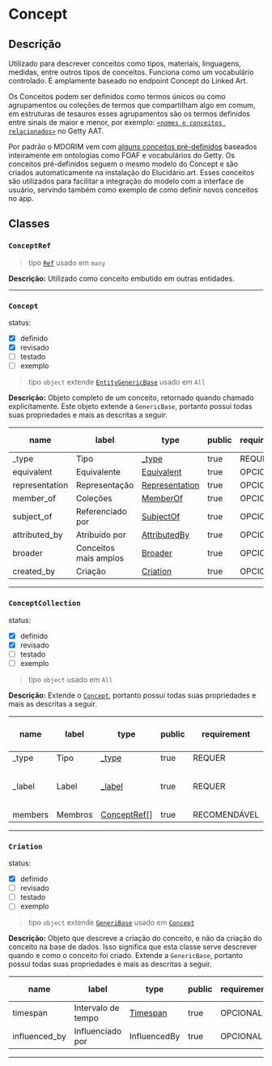 # Concept

## Descrição

Utilizado para descrever conceitos como tipos, materiais, linguagens, medidas, entre outros tipos de conceitos. Funciona como um vocabulário controlado. É amplamente baseado no endpoint Concept do Linked Art.

Os Conceitos podem ser definidos como termos únicos ou como agrupamentos ou coleções de termos que compartilham algo em comum, em estruturas de tesauros esses agrupamentos são os termos definidos entre sinais de maior e menor, por exemplo: [`<nomes e conceitos relacionados>`](https://www.getty.edu/vow/AATFullDisplay?find=name&logic=AND&note=&subjectid=300404653) no Getty AAT.

Por padrão o MDORIM vem com [alguns conceitos pré-definidos](../concepts) baseados inteiramente em ontologias como FOAF e vocabulários do Getty. Os conceitos pré-definidos seguem o mesmo modelo do Concept e são criados automaticamente na instalação do Elucidário.art. Esses conceitos são utilizados para facilitar a integração do modelo com a interface de usuário, servindo também como exemplo de como definir novos conceitos no app.

## Classes

### `ConceptRef`

> tipo [`Ref`](../metadata#ref) usado em `many`

**Descrição:** Utilizado como conceito embutido em outras entidades.

---

### `Concept`

status:

- [x] definido
- [x] revisado
- [ ] testado
- [ ] exemplo

> tipo `object` extende [`EntityGenericBase`](generic#entitygenericbase) usado em `All`

**Descrição:** Objeto completo de um conceito, retornado quando chamado explicitamente. Este objeto extende a `GenericBase`, portanto possui todas suas propriedades e mais as descritas a seguir.

| name           | label                 | type                                         | public | requirement | extra         | map: linked art | map: crm                                                                             |
| -------------- | --------------------- | -------------------------------------------- | ------ | ----------- | ------------- | --------------- | ------------------------------------------------------------------------------------ |
| _type          | Tipo                  | [_type](../metadata#_type)                   | true   | REQUER      | const:Concept | Concept         | [crm:E55 Type](http://cidoc-crm.org/cidoc-crm/7.1.2/E55_Type)                        |
| equivalent     | Equivalente           | [Equivalent](../metadata#equivalent)         | true   | OPCIONAL    |               | equivalent      | [crm:P2 has type](http://cidoc-crm.org/cidoc-crm/7.1.2/P2_has_type)                  |
| representation | Representação         | [Representation](../metadata#representation) | true   | OPCIONAL    |               | representation  | [crm:p138i_has_representation](http://cidoc-crm.org/cidoc-crm/7.1.2/P138_represents) |
| member_of      | Coleções              | [MemberOf](../metadata#memberof)             | true   | OPCIONAL    |               | member_of       | [crm:P46i_forms_part_of](http://cidoc-crm.org/cidoc-crm/7.1.2/P46i_forms_part_of)    |
| subject_of     | Referenciado por      | [SubjectOf](../metadata#subjectof)           | true   | OPCIONAL    |               | subject_of      | [crm:P2_has_type](http://cidoc-crm.org/cidoc-crm/7.1.2/P2_has_type)                  |
| attributed_by  | Atribuído por         | [AttributedBy](../metadata#attributedby)     | true   | OPCIONAL    |               | attributed_by   | [crm:P14_carried_out_by](http://cidoc-crm.org/cidoc-crm/7.1.2/P14_carried_out_by)    |
| broader        | Conceitos mais amplos | [Broader](../metadata#broader)               | true   | OPCIONAL    |               | broader         | [crm:P129_is_about](http://cidoc-crm.org/cidoc-crm/7.1.2/P129_is_about)              |
| created_by     | Criação               | [Criation](#criation)                        | true   | OPCIONAL    |               | created_by      | [crm:P14_carried_out_by](http://cidoc-crm.org/cidoc-crm/7.1.2/P14_carried_out_by)    |

---

### `ConceptCollection`

status:

- [x] definido
- [x] revisado
- [ ] testado
- [ ] exemplo

> tipo `object` usado em `All`

**Descrição:** Extende o [`Concept`](#concept), portanto possui todas suas propriedades e mais as descritas a seguir.

| name    | label   | type                         | public | requirement  | extra                                                                       | map: linked art | map: crm                                                                            |
| ------- | ------- | ---------------------------- | ------ | ------------ | --------------------------------------------------------------------------- | --------------- | ----------------------------------------------------------------------------------- |
| _type   | Tipo    | [_type](../metadata#_type)   | true   | REQUER       | const:ConceptCollection                                                     | Concept         | [crm:E55 Type](http://cidoc-crm.org/cidoc-crm/7.1.2/E55_Type)                       |
| _label  | Label   | [_label](../metadata#_label) | true   | REQUER       | criado automaticamente baseado no campo identified_by e colocado entre `<>` | _label          | [crm:P1_is_identified_by](http://cidoc-crm.org/cidoc-crm/7.1.2/P1_is_identified_by) |
| members | Membros | [ConceptRef[]](#conceptref)  | true   | RECOMENDÁVEL |                                                                             | members         | [crm:P46i_forms_part_of](http://cidoc-crm.org/cidoc-crm/7.1.2/P46i_forms_part_of)   |

---

### `Criation`

status:

- [x] definido
- [ ] revisado
- [ ] testado
- [ ] exemplo

> tipo `object` extende [`GeneriBase`](generic#genericbase) usado em [`Concept`](#concept)

**Descrição:** Objeto que descreve a criação do conceito, e não da criação do conceito na base de dados. Isso significa que esta classe serve descrever quando e como o conceito foi criado. Extende a `GenericBase`, portanto possui todas suas propriedades e mais as descritas a seguir.

| name          | label              | type                             | public | requirement | extra | map: linked-art | map: crm                                                                           |
| ------------- | ------------------ | -------------------------------- | ------ | ----------- | ----- | --------------- | ---------------------------------------------------------------------------------- |
| timespan      | Intervalo de tempo | [Timespan](../metadata#timespan) | true   | OPCIONAL    |       | timespan        | [crm:P4 has time-span](http://cidoc-crm.org/cidoc-crm/7.1.2/P4_has_time-span)      |
| influenced_by | Influenciado por   | InfluencedBy                     | true   | OPCIONAL    |       | influenced_by   | [crm:P14_carried_out_by](http://cidoc-crm.org/cidoc-crm/7.1.2/P14_carried_out_by)? |

---
